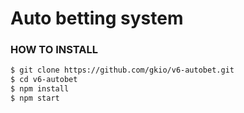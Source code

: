 # Auto betting system

### HOW TO INSTALL

```sh
$ git clone https://github.com/gkio/v6-autobet.git
$ cd v6-autobet
$ npm install
$ npm start
```